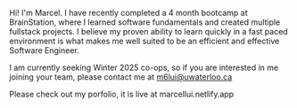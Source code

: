 Hi! I'm Marcel. I have recently completed a 4 month bootcamp at BrainStation, where I learned software fundamentals and created multiple fullstack projects. I believe my proven ability to learn quickly in a fast paced environment is what makes me well suited to be an efficient and effective Software Engineer. 

I am currently seeking Winter 2025 co-ops, so if you are interested in me joining your team, please contact me at m6lui@uwaterloo.ca

Please check out my porfolio, it is live at marcellui.netlify.app
